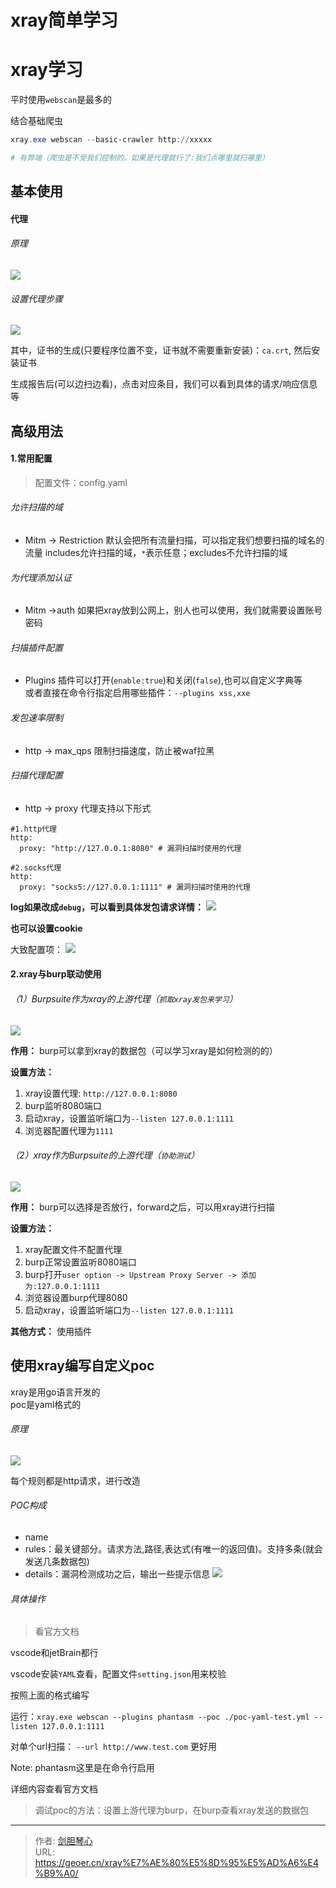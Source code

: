 # xray简单学习


# xray学习

平时使用`webscan`是最多的


结合基础爬虫

```powershell
xray.exe webscan --basic-crawler http://xxxxx

# 有弊端（爬虫是不受我们控制的。如果是代理就行了:我们点哪里就扫哪里）
```



## 基本使用

#### 代理

###### 原理

![](http://image.xpshuai.cn/xray%E8%A2%AB%E5%8A%A8%E4%BB%A3%E7%90%86.png)

###### 设置代理步骤

![](http://image.xpshuai.cn/xray%E8%AE%BE%E7%BD%AE%E8%A2%AB%E5%8A%A8%E4%BB%A3%E7%90%86.png)

其中，证书的生成(只要程序位置不变，证书就不需要重新安装)：`ca.crt`, 然后安装证书

生成报告后(可以边扫边看)，点击对应条目，我们可以看到具体的请求/响应信息等


## 高级用法

#### 1.常用配置

>配置文件：config.yaml

###### 允许扫描的域

- Mitm -> Restriction
  默认会把所有流量扫描，可以指定我们想要扫描的域名的流量
  includes允许扫描的域，`*`表示任意；excludes不允许扫描的域

###### 为代理添加认证

- Mitm ->auth
  如果把xray放到公网上，别人也可以使用，我们就需要设置账号密码

###### 扫描插件配置

- Plugins
  插件可以打开(`enable:true`)和关闭(`false`),也可以自定义字典等  
  或者直接在命令行指定启用哪些插件：`--plugins xss,xxe`

###### 发包速率限制

- http -> max_qps
  限制扫描速度，防止被waf拉黑

###### 扫描代理配置

- http -> proxy
  代理支持以下形式

```
#1.http代理
http:
  proxy: "http://127.0.0.1:8080" # 漏洞扫描时使用的代理

#2.socks代理
http:
  proxy: "socks5://127.0.0.1:1111" # 漏洞扫描时使用的代理
```

**log如果改成`debug`，可以看到具体发包请求详情：**
![](http://image.xpshuai.cn/xray_log.png)

**也可以设置cookie**

大致配置项：
![](http://image.xpshuai.cn/xray_cookie.png)

#### 2.xray与burp联动使用

###### （1）Burpsuite作为xray的上游代理（`抓取xray发包来学习`）

![](http://image.xpshuai.cn/xray_after_burp.png)

**作用：**
burp可以拿到xray的数据包（可以学习xray是如何检测的的）

**设置方法：**

1. xray设置代理: `http://127.0.0.1:8080`
2. burp监听8080端口
3. 启动xray，设置监听端口为`--listen 127.0.0.1:1111`
4. 浏览器配置代理为`1111`



###### （2）xray作为Burpsuite的上游代理（`协助测试`）

![](http://image.xpshuai.cn/xray_before_burp.png)

**作用：**
burp可以选择是否放行，forward之后，可以用xray进行扫描

**设置方法：**

1. xray配置文件不配置代理
2. burp正常设置监听8080端口
3. burp打开`user option -> Upstream Proxy Server -> 添加为:127.0.0.1:1111`
4. 浏览器设置burp代理8080
5. 启动xray，设置监听端口为`--listen 127.0.0.1:1111` 

**其他方式：**
使用插件




## 使用xray编写自定义poc

xray是用go语言开发的  
poc是yaml格式的

###### 原理

![](http://image.xpshuai.cn/xray_poc.png)

每个规则都是http请求，进行改造


###### POC构成

- name
- rules：最关键部分。请求方法,路径,表达式(有唯一的返回值)。支持多条(就会发送几条数据包)
- details：漏洞检测成功之后，输出一些提示信息
  ![](http://image.xpshuai.cn/poc.png)



###### 具体操作

>看官方文档

vscode和jetBrain都行

vscode安装`YAML`查看，配置文件`setting.json`用来校验

按照上面的格式编写  

运行：`xray.exe webscan --plugins phantasm --poc ./poc-yaml-test.yml --listen 127.0.0.1:1111 `

对单个url扫描：
`--url http://www.test.com` 更好用

Note:	phantasm这里是在命令行启用



详细内容查看官方文档


> 调试poc的方法：设置上游代理为burp，在burp查看xray发送的数据包

---

> 作者: [剑胆琴心](http://geoer.cn)  
> URL: https://geoer.cn/xray%E7%AE%80%E5%8D%95%E5%AD%A6%E4%B9%A0/  

